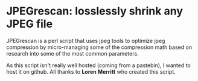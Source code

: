 # JPEGrescan: losslessly shrink any JPEG file 

JPEGrescan is a perl script that uses jpeg tools to optimize jpeg compression by micro-managing some of the compression math based on research into some of the most common parameters.

As this script isn't really well hosted (coming from a pastebin), I wanted to host it on github. All thanks to **Loren Merritt** who created this script.